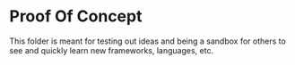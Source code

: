 # Proof Of Concept
This folder is meant for testing out ideas and being a sandbox for others to see and quickly learn new frameworks, languages, etc.

